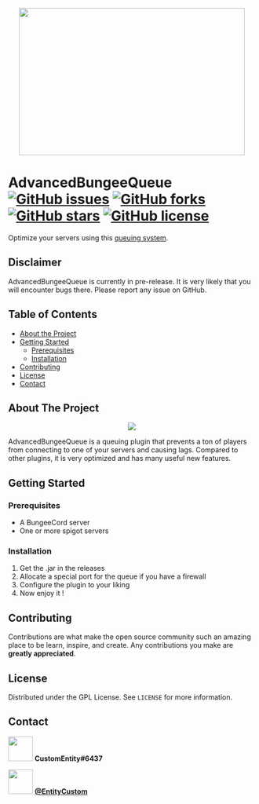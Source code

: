 <p align="center">
  <img width="460" height="300" src="https://cdn3.iconfinder.com/data/icons/jobless-claim/323/jobless-claim-001-512.png">
</p>
  
# AdvancedBungeeQueue [![GitHub issues](https://img.shields.io/github/issues/CustomEntity/CustomCore)](https://github.com/CustomEntity/AdvancedBungeeQueue/issues) [![GitHub forks](https://img.shields.io/github/forks/CustomEntity/CustomCore)](https://github.com/CustomEntity/AdvancedBungeeQueue/network) [![GitHub stars](https://img.shields.io/github/stars/CustomEntity/CustomCore?color=yellow)](https://github.com/CustomEntity/AdvancedBungeeQueue/stargazers) [![GitHub license](https://img.shields.io/github/license/CustomEntity/CustomCore?color=GREEN)](https://github.com/CustomEntity/AdvancedBungeeQueue/blob/master/LICENSE)

Optimize your servers using this [queuing system](https://github.com/CustomEntity/AdvancedBungeeQueue/).

## Disclaimer
AdvancedBungeeQueue is currently in pre-release. It is very likely that you will encounter bugs there. Please report any issue on GitHub.

<!-- TABLE OF CONTENTS -->
## Table of Contents

* [About the Project](#about-the-project)
* [Getting Started](#getting-started)
  * [Prerequisites](#prerequisites)
  * [Installation](#installation)
* [Contributing](#contributing)
* [License](#license)
* [Contact](#contact)



<!-- ABOUT THE PROJECT -->
## About The Project

<p align="center">
  <img src="https://pbs.twimg.com/media/EmZsbShWMAET2rj?format=png&name=small">
</p>

AdvancedBungeeQueue is a queuing plugin that prevents a ton of players from connecting to one of your servers and causing lags. Compared to other plugins, it is very optimized and has many useful new features.



<!-- GETTING STARTED -->
## Getting Started


### Prerequisites

* A BungeeCord server
* One or more spigot servers

### Installation

1. Get the .jar in the releases
2. Allocate a special port for the queue if you have a firewall
3. Configure the plugin to your liking
4. Now enjoy it !

<!-- CONTRIBUTING -->
## Contributing

Contributions are what make the open source community such an amazing place to be learn, inspire, and create. Any contributions you make are **greatly appreciated**.

<!-- LICENSE -->
## License

Distributed under the GPL License. See `LICENSE` for more information.

<!-- CONTACT -->
## Contact

<img width="50" height="50" src="https://www.freepnglogos.com/uploads/discord-logo-png/concours-discord-cartes-voeux-fortnite-france-6.png"> **CustomEntity#6437**

<img width="50" height="50" src="https://assets.stickpng.com/thumbs/580b57fcd9996e24bc43c53e.png"> [**@EntityCustom**](https://twitter.com/EntityCustom)
